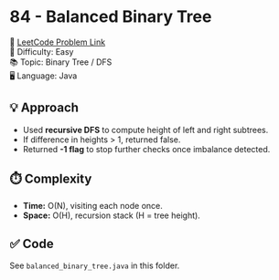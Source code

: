 # 84 - Balanced Binary Tree

🔗 [LeetCode Problem Link](https://leetcode.com/problems/balanced-binary-tree/)  
📌 Difficulty: Easy  
📚 Topic: Binary Tree / DFS  
🖥️ Language: Java  

## 💡 Approach
- Used **recursive DFS** to compute height of left and right subtrees.  
- If difference in heights > 1, returned false.  
- Returned **-1 flag** to stop further checks once imbalance detected.  

## ⏱️ Complexity
- **Time:** O(N), visiting each node once.  
- **Space:** O(H), recursion stack (H = tree height).  

## ✅ Code
See `balanced_binary_tree.java` in this folder.
